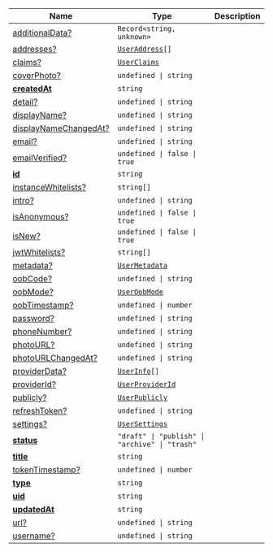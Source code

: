 <section id="main" data-note="AUTO-GENERATED CONTENT, DO NOT EDIT DIRECTLY!">

| Name                                                                                                              | Type                                                                                                                                 | Description |
| ----------------------------------------------------------------------------------------------------------------- | ------------------------------------------------------------------------------------------------------------------------------------ | ----------- |
| [additionalData?](https://schemata.lamnhan.com/content/reference/interfaces/user.html#additionaldata)             | <code>Record<string, unknown></code>                                                                                                 |             |
| [addresses?](https://schemata.lamnhan.com/content/reference/interfaces/user.html#addresses)                       | <code><a href="https://schemata.lamnhan.com/content/reference/interfaces/useraddress.html" target="_blank">UserAddress</a>[]</code>  |             |
| [claims?](https://schemata.lamnhan.com/content/reference/interfaces/user.html#claims)                             | <code><a href="https://schemata.lamnhan.com/content/reference/interfaces/userclaims.html" target="_blank">UserClaims</a></code>      |             |
| [coverPhoto?](https://schemata.lamnhan.com/content/reference/interfaces/user.html#coverphoto)                     | <code>undefined \| string</code>                                                                                                     |             |
| [**createdAt**](https://schemata.lamnhan.com/content/reference/interfaces/user.html#createdat)                    | <code>string</code>                                                                                                                  |             |
| [detail?](https://schemata.lamnhan.com/content/reference/interfaces/user.html#detail)                             | <code>undefined \| string</code>                                                                                                     |             |
| [displayName?](https://schemata.lamnhan.com/content/reference/interfaces/user.html#displayname)                   | <code>undefined \| string</code>                                                                                                     |             |
| [displayNameChangedAt?](https://schemata.lamnhan.com/content/reference/interfaces/user.html#displaynamechangedat) | <code>undefined \| string</code>                                                                                                     |             |
| [email?](https://schemata.lamnhan.com/content/reference/interfaces/user.html#email)                               | <code>undefined \| string</code>                                                                                                     |             |
| [emailVerified?](https://schemata.lamnhan.com/content/reference/interfaces/user.html#emailverified)               | <code>undefined \| false \| true</code>                                                                                              |             |
| [**id**](https://schemata.lamnhan.com/content/reference/interfaces/user.html#id)                                  | <code>string</code>                                                                                                                  |             |
| [instanceWhitelists?](https://schemata.lamnhan.com/content/reference/interfaces/user.html#instancewhitelists)     | <code>string[]</code>                                                                                                                |             |
| [intro?](https://schemata.lamnhan.com/content/reference/interfaces/user.html#intro)                               | <code>undefined \| string</code>                                                                                                     |             |
| [isAnonymous?](https://schemata.lamnhan.com/content/reference/interfaces/user.html#isanonymous)                   | <code>undefined \| false \| true</code>                                                                                              |             |
| [isNew?](https://schemata.lamnhan.com/content/reference/interfaces/user.html#isnew)                               | <code>undefined \| false \| true</code>                                                                                              |             |
| [jwtWhitelists?](https://schemata.lamnhan.com/content/reference/interfaces/user.html#jwtwhitelists)               | <code>string[]</code>                                                                                                                |             |
| [metadata?](https://schemata.lamnhan.com/content/reference/interfaces/user.html#metadata)                         | <code><a href="https://schemata.lamnhan.com/content/reference/interfaces/usermetadata.html" target="_blank">UserMetadata</a></code>  |             |
| [oobCode?](https://schemata.lamnhan.com/content/reference/interfaces/user.html#oobcode)                           | <code>undefined \| string</code>                                                                                                     |             |
| [oobMode?](https://schemata.lamnhan.com/content/reference/interfaces/user.html#oobmode)                           | <code><a href="https://schemata.lamnhan.com/content/reference/globals.html#useroobmode" target="_blank">UserOobMode</a></code>       |             |
| [oobTimestamp?](https://schemata.lamnhan.com/content/reference/interfaces/user.html#oobtimestamp)                 | <code>undefined \| number</code>                                                                                                     |             |
| [password?](https://schemata.lamnhan.com/content/reference/interfaces/user.html#password)                         | <code>undefined \| string</code>                                                                                                     |             |
| [phoneNumber?](https://schemata.lamnhan.com/content/reference/interfaces/user.html#phonenumber)                   | <code>undefined \| string</code>                                                                                                     |             |
| [photoURL?](https://schemata.lamnhan.com/content/reference/interfaces/user.html#photourl)                         | <code>undefined \| string</code>                                                                                                     |             |
| [photoURLChangedAt?](https://schemata.lamnhan.com/content/reference/interfaces/user.html#photourlchangedat)       | <code>undefined \| string</code>                                                                                                     |             |
| [providerData?](https://schemata.lamnhan.com/content/reference/interfaces/user.html#providerdata)                 | <code><a href="https://schemata.lamnhan.com/content/reference/interfaces/userinfo.html" target="_blank">UserInfo</a>[]</code>        |             |
| [providerId?](https://schemata.lamnhan.com/content/reference/interfaces/user.html#providerid)                     | <code><a href="https://schemata.lamnhan.com/content/reference/globals.html#userproviderid" target="_blank">UserProviderId</a></code> |             |
| [publicly?](https://schemata.lamnhan.com/content/reference/interfaces/user.html#publicly)                         | <code><a href="https://schemata.lamnhan.com/content/reference/interfaces/userpublicly.html" target="_blank">UserPublicly</a></code>  |             |
| [refreshToken?](https://schemata.lamnhan.com/content/reference/interfaces/user.html#refreshtoken)                 | <code>undefined \| string</code>                                                                                                     |             |
| [settings?](https://schemata.lamnhan.com/content/reference/interfaces/user.html#settings)                         | <code><a href="https://schemata.lamnhan.com/content/reference/interfaces/usersettings.html" target="_blank">UserSettings</a></code>  |             |
| [**status**](https://schemata.lamnhan.com/content/reference/interfaces/user.html#status)                          | <code>"draft" \| "publish" \| "archive" \| "trash"</code>                                                                            |             |
| [**title**](https://schemata.lamnhan.com/content/reference/interfaces/user.html#title)                            | <code>string</code>                                                                                                                  |             |
| [tokenTimestamp?](https://schemata.lamnhan.com/content/reference/interfaces/user.html#tokentimestamp)             | <code>undefined \| number</code>                                                                                                     |             |
| [**type**](https://schemata.lamnhan.com/content/reference/interfaces/user.html#type)                              | <code>string</code>                                                                                                                  |             |
| [**uid**](https://schemata.lamnhan.com/content/reference/interfaces/user.html#uid)                                | <code>string</code>                                                                                                                  |             |
| [**updatedAt**](https://schemata.lamnhan.com/content/reference/interfaces/user.html#updatedat)                    | <code>string</code>                                                                                                                  |             |
| [url?](https://schemata.lamnhan.com/content/reference/interfaces/user.html#url)                                   | <code>undefined \| string</code>                                                                                                     |             |
| [username?](https://schemata.lamnhan.com/content/reference/interfaces/user.html#username)                         | <code>undefined \| string</code>                                                                                                     |             |

</section>
